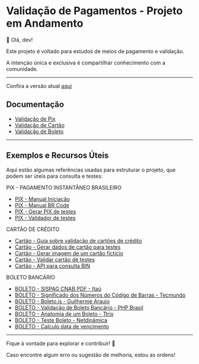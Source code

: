 # Validação de Pagamentos - Projeto em Andamento

👋 Olá, dev!

Este projeto é voltado para estudos de meios de pagamento e validação.

A intenção única e exclusiva é compartilhar conhecimento com a comunidade.

---

Confira a versão atual [aqui](https://thiagokj.github.io/PayCheckBR/)

## Documentação

- [Validação de Pix](assets/docs/pix.md)
- [Validação de Cartão](assets/docs/cartao.md)
- [Validação de Boleto](assets/docs/boleto.md)

---

## Exemplos e Recursos Úteis

Aqui estão algumas referências usadas para estruturar o projeto, que podem ser úteis para consulta e testes:

PIX - PAGAMENTO INSTANTÂNEO BRASILEIRO

- [PIX - Manual Iniciação](https://www.bcb.gov.br/content/estabilidadefinanceira/pix/Regulamento_Pix/II_ManualdePadroesparaIniciacaodoPix.pdf)
- [PIX - Manual BR Code](https://www.bcb.gov.br/content/estabilidadefinanceira/spb_docs/ManualBRCode.pdf)
- [PIX - Gerar PIX de testes](https://www.gerarpix.com.br/)
- [PIX - Validador de testes](https://pix.nascent.com.br/tools/pix-qr-decoder/)

CARTÃO DE CRÉDITO

- [Cartão - Guia sobre validação de cartões de crédito](https://cleilsontechinfo.netlify.app/jekyll/update/2019/12/08/um-guia-completo-para-validar-e-formatar-cartoes-de-credito.html)
- [Cartão - Gerar dados de cartão para testes](https://www.4devs.com.br/gerador_de_numero_cartao_credito)
- [Cartão - Gerar imagem de um cartão fictício](https://dnowdd.github.io/CreditCard-Image-Generator/)
- [Cartão - Validar cartão de testes](https://www.4devs.com.br/validador_numero_cartao_credito)
- [Cartão - API para consulta BIN](https://docs.chargeblast.com/reference/bin-lookup)

BOLETO BANCÁRIO

- [BOLETO - SISPAG CNAB PDF - Itaú](https://download.itau.com.br/bankline/sispag_cnab.pdf)
- [BOLETO - Significado dos Números do Código de Barras - Tecmundo](https://www.tecmundo.com.br/banco/38818-o-que-significa-cada-numero-do-codigo-de-barras-de-um-boleto-ilustracao-.htm)
- [BOLETO - Boleto.js - Guilherme Araujo](https://www.guilhermearaujo.dev/boleto.js/)
- [BOLETO - Validação de Boleto Bancário - PHP Brasil](https://phpbrasil.com/artigo/JwMPBDcWnm36/boleto-bancario-facil-e-simples--parte-2)
- [BOLETO - Anatomia de um Boleto - Ttrix](https://www.ttrix.com/apple/iphone/boletoscan/boletoanatomia.html)
- [BOLETO - Teste Boleto - Netdinâmica](https://www.netdinamica.com.br/boleto/teste-boleto.php)
- [BOLETO - Calculo data de vencimento](https://www.boletobancario-codigodebarras.com/2018/04/data-de-vencimento-e-valor.html)

---

Fique à vontade para explorar e contribuir! 🚀

Caso encontre algum erro ou sugestão de melhoria, estou as ordens!
